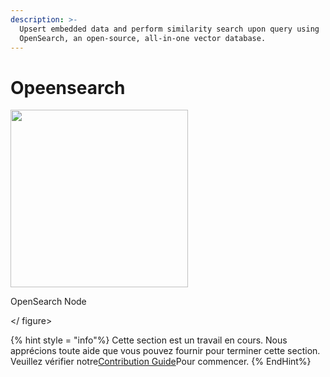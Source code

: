 ```yaml
---
description: >-
  Upsert embedded data and perform similarity search upon query using
  OpenSearch, an open-source, all-in-one vector database.
---
```


# Opeensearch

<gigne> <img src = "../../../. GitBook / Assets / Image (162) .png" alt = "" width = "284"> <figcaption> <p> OpenSearch Node </p> </gigcaption> </ figure>

{% hint style = "info"%}
Cette section est un travail en cours. Nous apprécions toute aide que vous pouvez fournir pour terminer cette section. Veuillez vérifier notre[Contribution Guide](broken-reference)Pour commencer.
{% EndHint%}
